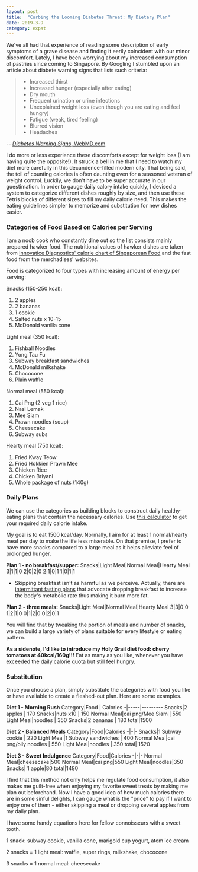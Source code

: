 ```yaml
---
layout: post
title:  "Curbing the Looming Diabetes Threat: My Dietary Plan"
date: 2019-3-9
category: expat
---
```


We've all had that experience of reading some description of early symptoms of a grave disease and finding it eerily coincident with our minor discomfort. Lately, I have been worrying about my increased consumption of pastries since coming to Singapore. By Googling I stumbled upon an article about diabete warning signs that lists such criteria:
> * Increased thirst
> * Increased hunger (especially after eating)
> * Dry mouth
> * Frequent urination or urine infections
> * Unexplained weight loss (even though you are eating and feel hungry)
> * Fatigue (weak, tired feeling)
> * Blurred vision
> * Headaches

-- [_Diabetes Warning Signs_, WebMD.com](https://www.webmd.com/diabetes/diabetes-warning-signs) 

I do more or less experience these discomforts except for weight loss (I am having quite the opposite!). It struck a bell in me that I need to watch my diet more carefully in this decandence-filled modern city. That being said, the toil of counting calories is often daunting even for a seasoned veteran of weight control. Luckily, we don't have to be super accurate in our guestimation. In order to gauge daily calory intake quickly, I devised a system to categorize different dishes roughly by size, and then use these Tetris blocks of different sizes to fill my daily calorie need. This makes the eating guidelines simpler to memorize and substitution for new dishes easier.

### Categories of Food Based on Calories per Serving
I am a noob cook who constantly dine out so the list consists mainly prepared hawker food. The nutritional values of hawker dishes are taken from [Innovatice Diagnostics' calorie chart of Singaporean Food](http://www.innovativelab.com.sg/wp-content/uploads/2016/03/IDPL-FOOD-CALORIE-CHART-1.pdf) and the fast food from the merchadises' websites.

Food is categorized to four types with increasing amount of energy per serving:

Snacks (150-250 kcal):
1. 2 apples
2. 2 bananas
3. 1 cookie
4. Salted nuts x 10-15
5. McDonald vanilla cone

Light meal (350 kcal):
1. Fishball Noodles
2. Yong Tau Fu
3. Subway breakfast sandwiches
3. McDonald milkshake
4. Chococone
4. Plain waffle

Normal meal (550 kcal):
1. Cai Png (2 veg 1 rice)
2. Nasi Lemak
3. Mee Siam
4. Prawn noodles (soup)
5. Cheesecake
6. Subway subs

Hearty meal (750 kcal):
1. Fried Kway Teow
2. Fried Hokkien Prawn Mee
3. Chicken Rice
4. Chicken Briyani
5. Whole package of nuts (140g)


### Daily Plans
We can use the categories as building blocks to construct daily healthy-eating plans that contain the necessary calories. Use [this calculator](https://www.calculator.net/calorie-calculator.html) to get your  required daily calorie intake.

My goal is to eat 1500 kcal/day. Normally, I aim for at least 1 normal/hearty meal per day to make the life less miserable. On that premise, I prefer to have more snacks compared to a large meal as it helps alleviate feel of prolonged hunger.

**Plan 1 - no breakfast/supper:**
Snacks|Light Meal|Normal Meal|Hearty Meal
3|1|1|0
2|0|2|0
2|1|0|1
1|0|1|1
* Skipping breakfast isn't as harmful as we perceive. Actually, there are [intermittant fasting plans](https://www.healthline.com/nutrition/intermittent-fasting-guide#methods) that advocate dropping breakfast to increase the body's metabolic rate thus making it burn more fat.

**Plan 2 - three meals:**
Snacks|Light Meal|Normal Meal|Hearty Meal
3|3|0|0
1|2|1|0
0|1|2|0
0|2|0|1

You will find that by tweaking the portion of meals and number of snacks, we can build a large variety of plans suitable for every lifestyle or eating pattern. 

**As a sidenote, I'd like to introduce my Holy Grail diet food: cherry tomatoes at 40kcal/160g!!!** Eat as many as you like, whenever you have exceeded the daily calorie quota but still feel hungry.

### Substitution
Once you choose a plan, simply substitute the categories with food you like or have avaliable to create a fleshed-out plan. Here are some examples.

**Diet 1 - Morning Rush**
Category|Food | Calories
-|-----|---------
Snacks|2 apples | 170
Snacks|nuts x10 | 150
Normal Meal|cai png/Mee Siam | 550
Light Meal|noodles | 350
Snacks|2 bananas | 180
total|1500

**Diet 2 - Balanced Meals**
Category|Food|Calories
-|-|-
Snacks|1 Subway cookie | 220
Light Meal|1 Subway sandwiches | 400
Normal Meal|cai png/oily noodles | 550
Light Meal|noodles | 350
total| 1520


**Diet 3 - Sweet Indulgence**
Category|Food|Calories
-|-|-
Normal Meal|cheesecake|500
Normal Meal|cai png|550
Light Meal|noodles|350
Snacks| 1 apple|80
total|1480

I find that this method not only helps me regulate food consumption, it also makes me guilt-free when enjoying my favorite sweet treats by making me plan out beforehand. Now I have a good idea of how much calories there are in some sinful delights, I can gauge what is the "price" to pay if I want to enjoy one of them - either skipping a meal or dropping several apples from my daily plan.

I have some handy equations here for fellow connoisseurs with a sweet tooth.

1 snack: subway cookie, vanilla cone, marigold cup yogurt, atom ice cream

2 snacks = 1 light meal: waffle, super rings, milkshake, chococone

3 snacks = 1 normal meal: cheesecake